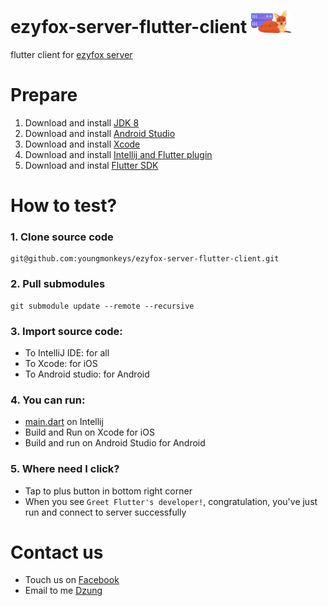 # ezyfox-server-flutter-client <img src="https://github.com/youngmonkeys/ezyfox-server/blob/master/logo.png" width="64" />

flutter client for [ezyfox server](https://github.com/youngmonkeys/ezyfox-server)

# Prepare

1. Download and install [JDK 8](https://www.oracle.com/java/technologies/javase/javase-jdk8-downloads.html)
2. Download and install [Android Studio](https://developer.android.com/studio)
3. Download and install [Xcode](https://developer.apple.com/xcode/)
4. Download and install [Intellij and Flutter plugin](https://www.jetbrains.com/idea/download)
5. Download and instal [Flutter SDK](https://flutter.dev/docs/get-started/install)

# How to test?

### 1. Clone source code

```
git@github.com:youngmonkeys/ezyfox-server-flutter-client.git
```

### 2. Pull submodules

```
git submodule update --remote --recursive
```

### 3. Import source code:

- To IntelliJ IDE: for all
- To Xcode: for iOS
- To Android studio: for Android

### 4. You can run:

- [main.dart](https://github.com/youngmonkeys/ezyfox-server-flutter-client/blob/master/lib/main.dart) on Intellij
- Build and Run on Xcode for iOS
- Build and run on Android Studio for Android

### 5. Where need I click?

- Tap to plus button in bottom right corner
- When you see `Greet Flutter's developer!`, congratulation, you've just run and connect to server successfully

# Contact us

- Touch us on [Facebook](https://www.facebook.com/youngmonkeys.org)
- Email to me [Dzung](mailto:itprono3@gmail.com)